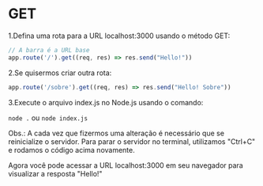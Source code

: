 # GET

1.Defina uma rota para a URL localhost:3000 usando o método GET:

```js
// A barra é a URL base
app.route('/').get((req, res) => res.send("Hello!"))

```

2.Se quisermos criar outra rota:

```js
app.route('/sobre').get((req, res) => res.send("Hello! Sobre"))
```

3.Execute o arquivo index.js no Node.js usando o comando:

`node .` ou `node index.js`

Obs.: A cada vez que fizermos uma alteração é necessário que se reinicialize o servidor. Para parar o servidor no terminal, utilizamos "Ctrl+C" e rodamos o código acima novamente.

Agora você pode acessar a URL localhost:3000 em seu navegador para visualizar a resposta "Hello!"
